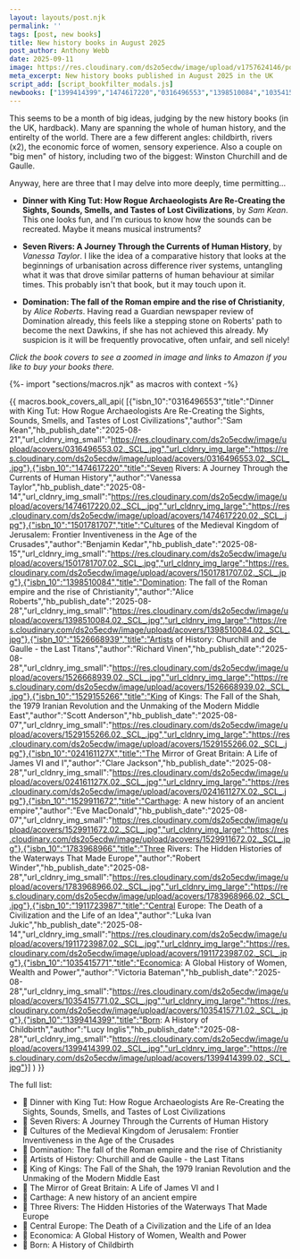 ```yaml
---
layout: layouts/post.njk
permalink: ''
tags: [post, new books]
title: New history books in August 2025
post_author: Anthony Webb
date: 2025-09-11
image: https://res.cloudinary.com/ds2o5ecdw/image/upload/v1757624146/posts/Aug2025_newhistorybooks.jpg
meta_excerpt: New history books published in August 2025 in the UK
script_add: [script_bookfilter_modals.js]
newbooks: ["1399414399","1474617220","0316496553","1398510084","1035415771","1783968966"]
---
```

This seems to be a month of big ideas, judging by the new history books (in the UK, hardback). Many are spanning the whole of human history, and the entirelty of the world. There are a few different angles: childbirth, rivers (x2), the economic force of women, sensory experience. Also a couple on "big men" of history, including two of the biggest: Winston Churchill and de Gaulle.

Anyway, here are three that I may delve into more deeply, time permitting...

- __Dinner with King Tut: How Rogue Archaeologists Are Re-Creating the Sights, Sounds, Smells, and Tastes of Lost Civilizations__, by _Sam Kean_. This one looks fun, and I'm curious to know how the sounds can be recreated. Maybe it means musical instruments?

- __Seven Rivers: A Journey Through the Currents of Human History__, by _Vanessa Taylor_. I like the idea of a comparative history that looks at the beginnings of urbanisation across difference river systems, untangling what it was that drove similar patterns of human behaviour at similar times. This probably isn't that book, but it may touch upon it.

- __Domination: The fall of the Roman empire and the rise of Christianity__, by _Alice Roberts_. Having read a Guardian newspaper review of Domination already, this feels like a stepping stone on Roberts' path to become the next Dawkins, if she has not achieved this already. My suspicion is it will be frequently provocative, often unfair, and sell nicely! 

_Click the book covers to see a zoomed in image and links to Amazon if you like to buy your books there._

{%- import "sections/macros.njk" as macros with context -%}

{{ macros.book_covers_all_api(
[{"isbn_10":"0316496553","title":"Dinner with King Tut: How Rogue Archaeologists Are Re-Creating the Sights, Sounds, Smells, and Tastes of Lost Civilizations","author":"Sam Kean","hb_publish_date":"2025-08-21","url_cldnry_img_small":"https://res.cloudinary.com/ds2o5ecdw/image/upload/acovers/0316496553.02._SCL_.jpg","url_cldnry_img_large":"https://res.cloudinary.com/ds2o5ecdw/image/upload/acovers/0316496553.02._SCL_.jpg"},{"isbn_10":"1474617220","title":"Seven Rivers: A Journey Through the Currents of Human History","author":"Vanessa Taylor","hb_publish_date":"2025-08-14","url_cldnry_img_small":"https://res.cloudinary.com/ds2o5ecdw/image/upload/acovers/1474617220.02._SCL_.jpg","url_cldnry_img_large":"https://res.cloudinary.com/ds2o5ecdw/image/upload/acovers/1474617220.02._SCL_.jpg"},{"isbn_10":"1501781707","title":"Cultures of the Medieval Kingdom of Jerusalem: Frontier Inventiveness in the Age of the Crusades","author":"Benjamin Kedar","hb_publish_date":"2025-08-15","url_cldnry_img_small":"https://res.cloudinary.com/ds2o5ecdw/image/upload/acovers/1501781707.02._SCL_.jpg","url_cldnry_img_large":"https://res.cloudinary.com/ds2o5ecdw/image/upload/acovers/1501781707.02._SCL_.jpg"},{"isbn_10":"1398510084","title":"Domination: The fall of the Roman empire and the rise of Christianity","author":"Alice Roberts","hb_publish_date":"2025-08-28","url_cldnry_img_small":"https://res.cloudinary.com/ds2o5ecdw/image/upload/acovers/1398510084.02._SCL_.jpg","url_cldnry_img_large":"https://res.cloudinary.com/ds2o5ecdw/image/upload/acovers/1398510084.02._SCL_.jpg"},{"isbn_10":"1526668939","title":"Artists of History: Churchill and de Gaulle - the Last Titans","author":"Richard Vinen","hb_publish_date":"2025-08-28","url_cldnry_img_small":"https://res.cloudinary.com/ds2o5ecdw/image/upload/acovers/1526668939.02._SCL_.jpg","url_cldnry_img_large":"https://res.cloudinary.com/ds2o5ecdw/image/upload/acovers/1526668939.02._SCL_.jpg"},{"isbn_10":"1529155266","title":"King of Kings: The Fall of the Shah, the 1979 Iranian Revolution and the Unmaking of the Modern Middle East","author":"Scott Anderson","hb_publish_date":"2025-08-07","url_cldnry_img_small":"https://res.cloudinary.com/ds2o5ecdw/image/upload/acovers/1529155266.02._SCL_.jpg","url_cldnry_img_large":"https://res.cloudinary.com/ds2o5ecdw/image/upload/acovers/1529155266.02._SCL_.jpg"},{"isbn_10":"024161127X","title":"The Mirror of Great Britain: A Life of James VI and I","author":"Clare Jackson","hb_publish_date":"2025-08-28","url_cldnry_img_small":"https://res.cloudinary.com/ds2o5ecdw/image/upload/acovers/024161127X.02._SCL_.jpg","url_cldnry_img_large":"https://res.cloudinary.com/ds2o5ecdw/image/upload/acovers/024161127X.02._SCL_.jpg"},{"isbn_10":"1529911672","title":"Carthage: A new history of an ancient empire","author":"Eve MacDonald","hb_publish_date":"2025-08-07","url_cldnry_img_small":"https://res.cloudinary.com/ds2o5ecdw/image/upload/acovers/1529911672.02._SCL_.jpg","url_cldnry_img_large":"https://res.cloudinary.com/ds2o5ecdw/image/upload/acovers/1529911672.02._SCL_.jpg"},{"isbn_10":"1783968966","title":"Three Rivers: The Hidden Histories of the Waterways That Made Europe","author":"Robert Winder","hb_publish_date":"2025-08-28","url_cldnry_img_small":"https://res.cloudinary.com/ds2o5ecdw/image/upload/acovers/1783968966.02._SCL_.jpg","url_cldnry_img_large":"https://res.cloudinary.com/ds2o5ecdw/image/upload/acovers/1783968966.02._SCL_.jpg"},{"isbn_10":"1911723987","title":"Central Europe: The Death of a Civilization and the Life of an Idea","author":"Luka Ivan Jukic","hb_publish_date":"2025-08-14","url_cldnry_img_small":"https://res.cloudinary.com/ds2o5ecdw/image/upload/acovers/1911723987.02._SCL_.jpg","url_cldnry_img_large":"https://res.cloudinary.com/ds2o5ecdw/image/upload/acovers/1911723987.02._SCL_.jpg"},{"isbn_10":"1035415771","title":"Economica: A Global History of Women, Wealth and Power","author":"Victoria Bateman","hb_publish_date":"2025-08-28","url_cldnry_img_small":"https://res.cloudinary.com/ds2o5ecdw/image/upload/acovers/1035415771.02._SCL_.jpg","url_cldnry_img_large":"https://res.cloudinary.com/ds2o5ecdw/image/upload/acovers/1035415771.02._SCL_.jpg"},{"isbn_10":"1399414399","title":"Born: A History of Childbirth","author":"Lucy Inglis","hb_publish_date":"2025-08-28","url_cldnry_img_small":"https://res.cloudinary.com/ds2o5ecdw/image/upload/acovers/1399414399.02._SCL_.jpg","url_cldnry_img_large":"https://res.cloudinary.com/ds2o5ecdw/image/upload/acovers/1399414399.02._SCL_.jpg"}]
) }}

The full list:

- 📕 Dinner with King Tut: How Rogue Archaeologists Are Re-Creating the Sights, Sounds, Smells, and Tastes of Lost Civilizations
- 📘 Seven Rivers: A Journey Through the Currents of Human History
- 📔 Cultures of the Medieval Kingdom of Jerusalem: Frontier Inventiveness in the Age of the Crusades
- 📗 Domination: The fall of the Roman empire and the rise of Christianity
- 📙 Artists of History: Churchill and de Gaulle - the Last Titans
- 📓 King of Kings: The Fall of the Shah, the 1979 Iranian Revolution and the Unmaking of the Modern Middle East
- 📒 The Mirror of Great Britain: A Life of James VI and I
- 📙 Carthage: A new history of an ancient empire
- 📘 Three Rivers: The Hidden Histories of the Waterways That Made Europe
- 📔 Central Europe: The Death of a Civilization and the Life of an Idea
- 📗 Economica: A Global History of Women, Wealth and Power
- 📕 Born: A History of Childbirth